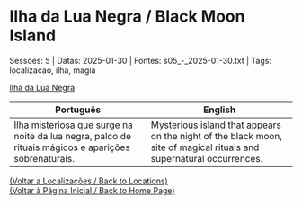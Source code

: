 
# Ilha da Lua Negra / Black Moon Island

Sessões: 5 | Datas: 2025-01-30 | Fontes: s05_-_2025-01-30.txt | Tags: localizacao, ilha, magia

[Ilha da Lua Negra](ilha_da_lua_negra.png)

| Português | English |
|-----------|---------|
| Ilha misteriosa que surge na noite da lua negra, palco de rituais mágicos e aparições sobrenaturais. | Mysterious island that appears on the night of the black moon, site of magical rituals and supernatural occurrences. |

[(Voltar a Localizações / Back to Locations)](localizacoes.md)  
[(Voltar à Página Inicial / Back to Home Page)](index.md)

